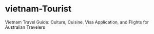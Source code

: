 # vietnam-Tourist
Vietnam Travel Guide: Culture, Cuisine, Visa Application, and Flights for Australian Travelers
